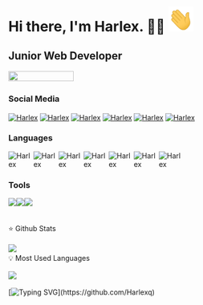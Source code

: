 ###

<h1>Hi there, I'm Harlex. 🖤🤍 <a href="https://github.com/Harlexq/"> </a> <img
        src="https://raw.githubusercontent.com/ABSphreak/ABSphreak/master/gifs/Hi.gif" width="50px"></h1>

## Junior Web Developer

<img src="https://komarev.com/ghpvc/?username=Harlexq&style=plastic" width="130" height="20" />


### Social Media

<a href="https://www.instagram.com/harlex0/" target="_blank" rel="nofollow"><img align="center" src="https://i.hizliresim.com/799wlc3.png" alt="Harlex" height="50" width="50"></a>
<a href="https://twitter.com/harlexq" target="_blank" rel="nofollow"><img align="center" src="https://i.hizliresim.com/t01k7z4.png" alt="Harlex" height="50" width="50"></a>
<a href="https://discord.com/users/801069133810237491" target="_blank" rel="nofollow"><img align="center" src="https://i.hizliresim.com/rxs7zsx.png" alt="Harlex" height="50" width="50"></a>
<a href="https://www.linkedin.com/in/serhan-bakir/" target="_blank" rel="nofollow"><img align="center" src="https://i.hizliresim.com/iq2ug97.png" alt="Harlex" height="50" width="50"></a>
<a href="https://open.spotify.com/user/f8roobep6rltogx34it1z1ix9?si=bb133a3e916c4787" target="_blank" rel="nofollow"><img align="center" src="https://i.hizliresim.com/ounk7i9.png" alt="Harlex" height="50" width="50"></a>
<a href="https://www.reddit.com/user/Harlexq" target="_blank" rel="nofollow"><img align="center" src="https://i.hizliresim.com/jac7b8c.png" alt="Harlex" height="50" width="50"></a>
<br />

### Languages

<img src="https://i.hizliresim.com/oyqyxph.png" width="50" height="50" alt="Harlex" align="left">
<img src="https://i.hizliresim.com/6txxiec.png" width="50" height="50" alt="Harlex" align="left">
<img src="https://i.hizliresim.com/cgvs30a.png" width="50" height="50" alt="Harlex" align="left">
<img src="https://i.hizliresim.com/kttilpq.png" width="50" height="50" alt="Harlex" align="left">
<img src="https://i.hizliresim.com/lvcwbjl.png" width="50" height="50" alt="Harlex" align="left">
<img src="https://i.hizliresim.com/j7ni2ek.png" width="50" height="50" alt="Harlex" align="left">
<img src="https://i.hizliresim.com/mmxv27z.png" width="50" height="50" alt="Harlex" align="left">
<br />
<br />


### Tools

<img src="https://camo.githubusercontent.com/194ae9b0be9bfd4caedab16de320d3987f4c144112461590a206262d21eb769b/68747470733a2f2f696d672e736869656c64732e696f2f62616467652f2d56697375616c25323053747564696f253230436f64652d3333333333333f7374796c653d666c6174266c6f676f3d76697375616c2d73747564696f2d636f6465266c6f676f436f6c6f723d303037414343" align="left">
<img src="https://camo.githubusercontent.com/85ce6eb93518a6cfd2459c5af92a44ff6e279c0780d57c8cca92816dc550e23e/68747470733a2f2f696d672e736869656c64732e696f2f62616467652f2d50686f746f73686f702d3333333333333f7374796c653d666c6174266c6f676f3d61646f62652d70686f746f73686f70" align="left">
<img src="https://camo.githubusercontent.com/544426317a6c6226b7f6b3367232378ea367aa5001a41da4f302a77f9959909f/68747470733a2f2f696d672e736869656c64732e696f2f62616467652f2d4769744875622d3333333333333f7374796c653d666c6174266c6f676f3d676974687562" align="left">

<br />
<br />
<br />

<detalis>
    <summary>⭐ Github Stats</summary>
    <br />
    <img src="https://github-readme-stats.vercel.app/api?username=Harlexq&theme=radical" width=500>
</detalis>


<detalis>
    <summary>💡 Most Used Languages</summary>
    <br />
    <img src="https://github-readme-stats.vercel.app/api/top-langs/?username=Harlexq&layout=compact" width=500>
</detalis>

[![Typing
SVG](https://readme-typing-svg.herokuapp.com/?lines=Burası+Harlex%27in+Profili+Hoşgeldin!!&center=true&color="ffffff")](https://github.com/Harlexq)
<div align="center">
